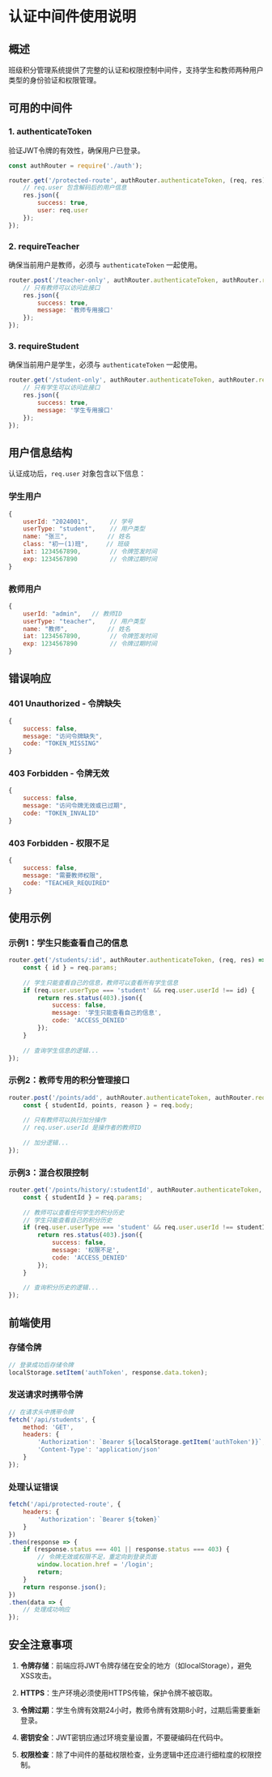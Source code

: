 # 认证中间件使用说明

## 概述

班级积分管理系统提供了完整的认证和权限控制中间件，支持学生和教师两种用户类型的身份验证和权限管理。

## 可用的中间件

### 1. authenticateToken
验证JWT令牌的有效性，确保用户已登录。

```javascript
const authRouter = require('./auth');

router.get('/protected-route', authRouter.authenticateToken, (req, res) => {
    // req.user 包含解码后的用户信息
    res.json({
        success: true,
        user: req.user
    });
});
```

### 2. requireTeacher
确保当前用户是教师，必须与 `authenticateToken` 一起使用。

```javascript
router.post('/teacher-only', authRouter.authenticateToken, authRouter.requireTeacher, (req, res) => {
    // 只有教师可以访问此接口
    res.json({
        success: true,
        message: '教师专用接口'
    });
});
```

### 3. requireStudent
确保当前用户是学生，必须与 `authenticateToken` 一起使用。

```javascript
router.get('/student-only', authRouter.authenticateToken, authRouter.requireStudent, (req, res) => {
    // 只有学生可以访问此接口
    res.json({
        success: true,
        message: '学生专用接口'
    });
});
```

## 用户信息结构

认证成功后，`req.user` 对象包含以下信息：

### 学生用户
```javascript
{
    userId: "2024001",      // 学号
    userType: "student",    // 用户类型
    name: "张三",           // 姓名
    class: "初一(1)班",     // 班级
    iat: 1234567890,        // 令牌签发时间
    exp: 1234567890         // 令牌过期时间
}
```

### 教师用户
```javascript
{
    userId: "admin",   // 教师ID
    userType: "teacher",    // 用户类型
    name: "教师",           // 姓名
    iat: 1234567890,        // 令牌签发时间
    exp: 1234567890         // 令牌过期时间
}
```

## 错误响应

### 401 Unauthorized - 令牌缺失
```javascript
{
    success: false,
    message: "访问令牌缺失",
    code: "TOKEN_MISSING"
}
```

### 403 Forbidden - 令牌无效
```javascript
{
    success: false,
    message: "访问令牌无效或已过期",
    code: "TOKEN_INVALID"
}
```

### 403 Forbidden - 权限不足
```javascript
{
    success: false,
    message: "需要教师权限",
    code: "TEACHER_REQUIRED"
}
```

## 使用示例

### 示例1：学生只能查看自己的信息
```javascript
router.get('/students/:id', authRouter.authenticateToken, (req, res) => {
    const { id } = req.params;
    
    // 学生只能查看自己的信息，教师可以查看所有学生信息
    if (req.user.userType === 'student' && req.user.userId !== id) {
        return res.status(403).json({
            success: false,
            message: '学生只能查看自己的信息',
            code: 'ACCESS_DENIED'
        });
    }
    
    // 查询学生信息的逻辑...
});
```

### 示例2：教师专用的积分管理接口
```javascript
router.post('/points/add', authRouter.authenticateToken, authRouter.requireTeacher, (req, res) => {
    const { studentId, points, reason } = req.body;
    
    // 只有教师可以执行加分操作
    // req.user.userId 是操作者的教师ID
    
    // 加分逻辑...
});
```

### 示例3：混合权限控制
```javascript
router.get('/points/history/:studentId', authRouter.authenticateToken, (req, res) => {
    const { studentId } = req.params;
    
    // 教师可以查看任何学生的积分历史
    // 学生只能查看自己的积分历史
    if (req.user.userType === 'student' && req.user.userId !== studentId) {
        return res.status(403).json({
            success: false,
            message: '权限不足',
            code: 'ACCESS_DENIED'
        });
    }
    
    // 查询积分历史的逻辑...
});
```

## 前端使用

### 存储令牌
```javascript
// 登录成功后存储令牌
localStorage.setItem('authToken', response.data.token);
```

### 发送请求时携带令牌
```javascript
// 在请求头中携带令牌
fetch('/api/students', {
    method: 'GET',
    headers: {
        'Authorization': `Bearer ${localStorage.getItem('authToken')}`,
        'Content-Type': 'application/json'
    }
});
```

### 处理认证错误
```javascript
fetch('/api/protected-route', {
    headers: {
        'Authorization': `Bearer ${token}`
    }
})
.then(response => {
    if (response.status === 401 || response.status === 403) {
        // 令牌无效或权限不足，重定向到登录页面
        window.location.href = '/login';
        return;
    }
    return response.json();
})
.then(data => {
    // 处理成功响应
});
```

## 安全注意事项

1. **令牌存储**：前端应将JWT令牌存储在安全的地方（如localStorage），避免XSS攻击。

2. **HTTPS**：生产环境必须使用HTTPS传输，保护令牌不被窃取。

3. **令牌过期**：学生令牌有效期24小时，教师令牌有效期8小时，过期后需要重新登录。

4. **密钥安全**：JWT密钥应通过环境变量设置，不要硬编码在代码中。

5. **权限检查**：除了中间件的基础权限检查，业务逻辑中还应进行细粒度的权限控制。